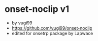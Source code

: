 # onset-noclip v1
- by vugi99
- https://github.com/vugi99/onset-noclip
- edited for onsetrp package by Lapwace

